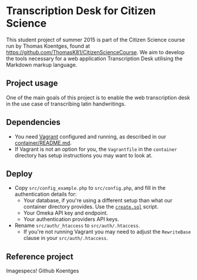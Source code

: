 Transcription Desk for Citizen Science
===

This student project of summer 2015 is part of the Citizen Science course run by Thomas Koentges, found at https://github.com/ThomasK81/CitizenScienceCourse.
We aim to develop the tools necessary for a web application Transcription Desk utilising the Markdown markup language.

Project usage
---
One of the main goals of this project is to enable the web transcription desk in the use case of transcribing latin handwritings.

Dependencies
---
* You need [Vagrant](https://www.vagrantup.com/) configured and running, as described in our [container/README.md](https://github.com/runjak/TranscriptionDesk/blob/master/container/README.md).
* If Vagrant is not an option for you, the ```Vagrantfile``` in the ```container``` directory has setup instructions you may want to look at.

Deploy
---
* Copy ```src/config_example.php``` to ```src/config.php```, and fill in the authentication details for:
    * Your database, if you're using a different setup than what our container directory provides.
      Use the [```create.sql```](https://github.com/runjak/TranscriptionDesk/blob/master/container/create.sql) script.
    * Your Omeka API key and endpoint.
    * Your authentication providers API keys.
* Rename ```src/auth/_htaccess``` to ```src/auth/.htaccess```.
    * If you're not running Vagrant you may need to adjust the ```RewriteBase``` clause in your ```src/auth/.htaccess```.

Reference project
---

Imagespecs! Github Koentges
